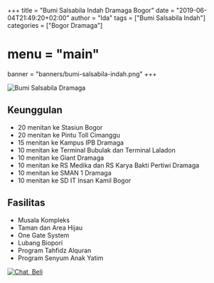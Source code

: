 +++
title = "Bumi Salsabila Indah Dramaga Bogor"
date = "2019-06-04T21:49:20+02:00"
author = "Ida"
tags = ["Bumi Salsabila Indah"]
categories = ["Bogor Dramaga"]
# menu = "main"
banner = "banners/bumi-salsabila-indah.png"
+++

![Bumi Salsabila Dramaga](/banners/bumi-salsabila-indah.png")
## Keunggulan

* 20 menitan ke Stasiun Bogor
* 20 menitan ke Pintu Toll Cimanggu
* 15 menitan ke Kampus IPB Dramaga
* 10 menitan ke Terminal Bubulak dan Terminal Laladon
* 10 menitan ke Giant Dramaga
* 10 menitan ke RS Medika dan RS Karya Bakti Pertiwi Dramaga
* 10 menitan ke SMAN 1 Dramaga
* 10 menitan ke SD IT Insan Kamil Bogor

## Fasilitas

* Musala Kompleks
* Taman dan Area Hijau
* One Gate System
* Lubang Biopori
* Program Tahfidz Alquran
* Program Senyum Anak Yatim

[![Chat, Beli](/survey.png)](https://api.whatsapp.com/send?phone=6281329040312&text=Assalamu'alaikum,%20saya%20ingin%20survey%20lokasi%20perumahan
)
